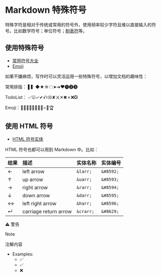 # Markdown 特殊符号

特殊字符是相对于传统或常用的符号外，使用频率较少字符且难以直接输入的符号。比如数学符号；单位符号；[制表符]等。

[制表符]: https://baike.baidu.com/item/制表符/7337607

## 使用特殊符号

- [常用符号大全]
- [Emoji]

[常用符号大全]: http://www.fhdq.net/
[Emoji]: https://emojipedia.org/

如果不嫌麻烦，写作时可以灵活运用一些特殊符号，以增加文档的趣味性：

常用排版： ▌▍◆★☆☁➤➜❤➊➋➌

TodoList： ✅☑✓✔√☓☒✘ㄨ✕✖✗❌❎

Emoji：🌹🍀🌙🍂🍃🌷💎🔥⭐🍄🏆

## 使用 HTML 符号

- [HTML 符号实体]

[HTML 符号实体]: https://www.w3school.com.cn/tags/html_ref_symbols.html

HTML 符号也都可以用到 Markdown 中。比如：

| 结果 | 描述                | 实体名称 | 实体编号 |
| :--- | :------------------ | :------- | :------- |
| ←    | left arrow            | `&larr;`  | `&#8592;` |
| ↑    | up arrow              | `&uarr;`  | `&#8593;` |
| →    | right arrow           | `&rarr;`  | `&#8594;` |
| ↓    | down arrow            | `&darr;`  | `&#8595;` |
| ↔    | left right arrow      | `&harr;`  | `&#8596;` |
| ↵    | carriage return arrow | `&crarr;` | `&#8629;` |

:warning: 警告

> [!NOTE]
> 注解内容

- Examples:
    - :white_check_mark:
    - :white_check_mark:  
    - :x:
